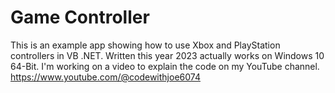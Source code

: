 # Game Controller
This is an example app showing how to use Xbox and PlayStation controllers in VB .NET.
Written this year 2023 actually works on Windows 10 64-Bit.
I'm working on a video to explain the code on my YouTube channel.
https://www.youtube.com/@codewithjoe6074
